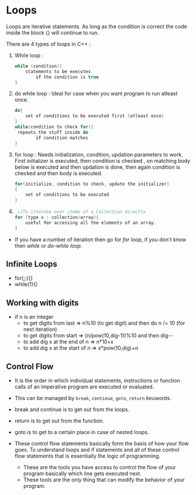 # Loops

Loops are iterative statements. As long as the condition is correct the code inside the block {} will continue to run.

There are 4 types of loops in C++ :

1. While loop :

   ```c++
   while (condition){
       statements to be executes
           if the condition is true
   }
   ```

2. do while loop : Ideal for case when you want program to run atleast once.

   ```c++
   do{
       set of conditions to be executed first (atleast once)
   }
   while(condition to check for){
   	repeats the stuff inside do
           if condition matches
   }
   ```

3. for loop : Needs initialization, condition, updation parameters to work. First initializer is executed, then condition is checked , on matching body below is executed and then updation is done, then again condition is checked and then body is executed.

   ```c++
   for(initialize, condition to check, update the initializer)
   {
       set of conditions to be executed
   }
   ```

4. ```c++
    //To itterate over items of a Collection directly
   for (type x : collection/array){
       useful for accessing all the elements of an array.
   }
   ```

- If you have a number of iteration then go for _for loop_, if you don't know then _while_ or _do-while loop_.

## Infinite Loops

- for(;;){}
- while(1){}

## Working with digits

- if n is an integer
  - to get digits from last => n%10 (to get digit) and then do n /= 10 (for next iteration)
  - to get digits from start => (n/pow(10,dig-1))%10 and then dig--
  - to add dig x at the end of n => n\*10+x
  - to add dig x at the start of n => x\*pow(10,dig)+n

## Control Flow

- It is the order in which individual statements, instructions or function calls of an imperative program are executed or evaluated.
- This can be managed by `break`, `continue`, `goto`, `return` keuwords.
- break and continue is to get out from the loops.
- return is to get out from the function.
- goto is to get to a certain place in case of nested loops.

- These control flow statements basically form the basis of how your flow goes. To understand loops and if statements and all of these control flow statements that is essentially the logic of programming.
  - These are the tools you have access to control the flow of your program basically which line gets executed next.
  - These tools are the only thing that can modify the behavior of your program.
